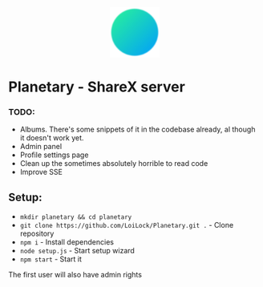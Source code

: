 <p align="center">
  <img width="100" height="100" src="public/tn_logo_128.png">
</p>

# Planetary - ShareX server


### TODO:
- Albums. There's some snippets of it in the codebase already, al though it doesn't work yet.
- Admin panel
- Profile settings page
- Clean up the sometimes absolutely horrible to read code
- Improve SSE


## Setup:
- `mkdir planetary && cd planetary`
- `git clone https://github.com/LoiLock/Planetary.git .` - Clone repository
- `npm i` - Install dependencies
- `node setup.js` - Start setup wizard
- `npm start` - Start it

The first user will also have admin rights

